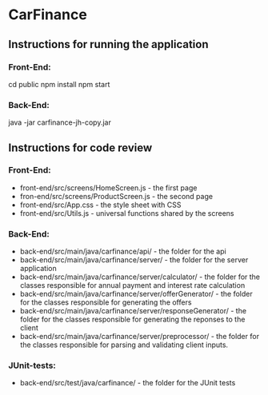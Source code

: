# CarFinance
## Instructions for running the application ##
### Front-End: ###
cd public
npm install
npm start
### Back-End: ###
java -jar carfinance-jh-copy.jar

## Instructions for code review ##
### Front-End: ###
* front-end/src/screens/HomeScreen.js - the first page
* fron-end/src/screens/ProductScreen.js - the second page
* front-end/src/App.css - the style sheet with CSS
* front-end/src/Utils.js - universal functions shared by the screens

### Back-End: ###
* back-end/src/main/java/carfinance/api/ - the folder for the api
* back-end/src/main/java/carfinance/server/ - the folder for the server application
* back-end/src/main/java/carfinance/server/calculator/ - the folder for the classes responsible for annual payment and interest rate calculation
* back-end/src/main/java/carfinance/server/offerGenerator/ - the folder for the classes responsible for generating the offers
* back-end/src/main/java/carfinance/server/responseGenerator/ - the folder for the classes responsible for generating the reponses to the client
* back-end/src/main/java/carfinance/server/preprocessor/ - the folder for the classes responsible for parsing and validating client inputs.

### JUnit-tests: ###
* back-end/src/test/java/carfinance/ - the folder for the JUnit tests
